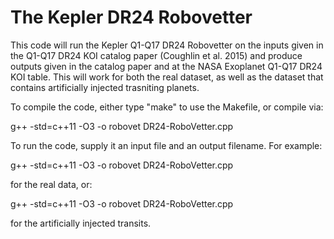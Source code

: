 # The Kepler DR24 Robovetter

This code will run the Kepler Q1-Q17 DR24 Robovetter on the inputs given in the Q1-Q17 DR24 KOI catalog paper (Coughlin et al. 2015) and produce outputs given in the catalog paper and at the NASA Exoplanet Q1-Q17 DR24 KOI table. This will work for both the real dataset, as well as the dataset that contains artificially injected trasniting planets.

To compile the code, either type "make" to use the Makefile, or compile via:

g++ -std=c++11 -O3 -o robovet DR24-RoboVetter.cpp

To run the code, supply it an input file and an output filename. For example:

g++ -std=c++11 -O3 -o robovet DR24-RoboVetter.cpp

for the real data, or:

g++ -std=c++11 -O3 -o robovet DR24-RoboVetter.cpp

for the artificially injected transits.


